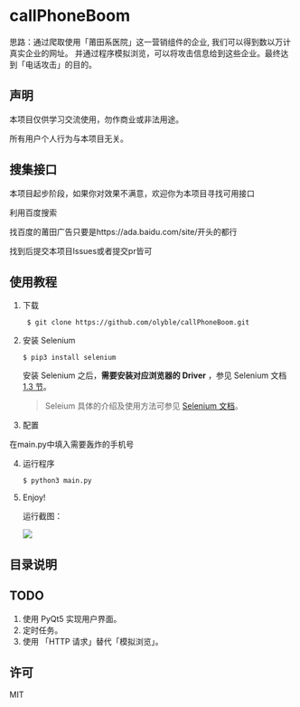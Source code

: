 
# callPhoneBoom
思路：通过爬取使用「莆田系医院」这一营销组件的企业,
我们可以得到数以万计真实企业的网址。
并通过程序模拟浏览，可以将攻击信息给到这些企业。最终达到「电话攻击」的目的。


## 声明
本项目仅供学习交流使用，勿作商业或非法用途。

所有用户个人行为与本项目无关。

## 搜集接口
本项目起步阶段，如果你对效果不满意，欢迎你为本项目寻找可用接口

利用百度搜索

找百度的莆田广告只要是https://ada.baidu.com/site/开头的都行

找到后提交本项目Issues或者提交pr皆可

## 使用教程
1. 下载
    ```shell script
     $ git clone https://github.com/olyble/callPhoneBoom.git
    ```
2. 安装 Selenium
   ```shell script
   $ pip3 install selenium
   ```
   安装 Selenium 之后，**需要安装对应浏览器的 Driver** ，参见 Selenium 文档 [1.3 节](https://selenium-python.readthedocs.io/installation.html#drivers)。 
    >Seleium 具体的介绍及使用方法可参见 [Selenium 文档](https://selenium-python.readthedocs.io)。

3. 配置

  在main.py中填入需要轰炸的手机号
  
<!--     配置文件为`config.py`，参数说明如下：
   ```python
   """
   攻击对象信息
   """ 
   target = { 
       "phone": "13012345678",             # 手机号
       "name": "小小明",                    # 姓名
       "email": "xx@xx.xx",                # 邮箱
       "address": "宇宙银河太阳系地球村",     # 地址
       "comment": "你好 不会～"             # 留言信息
   }
   
   """
   参数设置
   """
   settings = {
       "times": 100,                 # 攻击次数
       "timeout": 5,                 # 超时
       "driver":webdriver.Firefox(), # 使用的 driver
   }
   ``` -->

4. 运行程序
    ```shell script
    $ python3 main.py
    ```
5. Enjoy!

    运行截图：
    
    ![](https://res.cloudinary.com/dxl1idlr5/image/upload/v1675247958/2023/02/ce181419ab91f325ac208e188904538a.png)

## 目录说明


## TODO
1. 使用 PyQt5 实现用户界面。
2. 定时任务。
3. 使用 「HTTP 请求」替代「模拟浏览」。


## 许可
MIT
